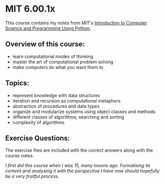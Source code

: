 # MIT 6.00.1x

This course contains my notes from MIT's [Introduction to Computer Science and Programming Using Python](https://courses.edx.org/courses/course-v1:MITx+6.00.1x+1T2020/course/).

## Overview of this course:
- learn computational modes of thinking
- master the art of computational problem solving
- make computers do what you want them to

## Topics:
- represent knowledge with data structures
- iteration and recursion as computational metaphors
- abstraction of procedures and data types
- organize and modularize systems using object classes and methods
- different classes of algorithms, searching and sorting
- complexity of algorithms

## Exercise Questions:
The exercise files are included with the correct answers along with the course notes.

_I first did this course when I was 15, many moons ago. Formalising its content and analysing it with the perspective I have now should hopefully be a very fruitful process._